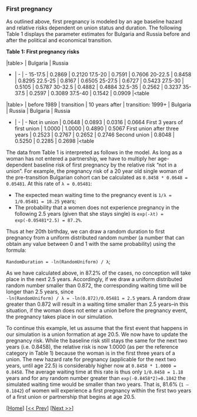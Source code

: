 ### First pregnancy 

As outlined above, first pregnancy is modeled by an age baseline hazard and relative risks dependent on union status and duration. The following Table 1 displays the parameter estimates for Bulgaria and Russia before and after the political and economical transition.  

**Table 1: First pregnancy risks**

|table>
        | Bulgaria | Russia 
- | - | -
15-17.5 | 0.2869 | 0.2120 
17.5-20 | 0.7591 | 0.7606 
20-22.5 | 0.8458 | 0.8295 
22.5-25 | 0.8167 | 0.6505 
25-27.5 | 0.6727 | 0.5423 
27.5-30 | 0.5105 | 0.5787 
30-32.5 | 0.4882 | 0.4884 
32.5-35 | 0.2562 | 0.3237 
35-37.5 | 0.2597 | 0.3089 
37.5-40 | 0.1542 | 0.0909 
|<table

|table>
                              | before 1989 | transition | 10 years after | transition: 1999+
                              | Bulgaria    | Russia | Bulgaria           | Russia 
- | - | -
Not in union                  | 0.0648 | 0.0893 | 0.0316 | 0.0664 
First 3 years of first union  | 1.0000 | 1.0000 | 0.4890 | 0.5067 
First union after three years | 0.2523 | 0.2767 | 0.2652 | 0.2746 
Second union                  | 0.8048 | 0.5250 | 0.2285 | 0.2698 
|<table

The data from Table 1 is interpreted as follows in the model. As long as a woman has not entered a partnership, we have to multiply her age-dependent baseline risk of first pregnancy by the relative risk “not in a union”. For example, the pregnancy risk of a 20 year old single woman of the pre-transition Bulgarian cohort can be calculated as `0.8458 * 0.0648 = 0.05481`. At this rate of `λ = 0.05481`: 

- The expected mean waiting time to the pregnancy event is `1/λ = 1/0.05481 = 18.25` years; 
- The probability that a women does not experience pregnancy in the following 2.5 years (given that she stays single) is `exp(-λt) = exp(-0.05481*2.5) = 87.2%`. 

Thus at her 20th birthday, we can draw a random duration to first pregnancy from a uniform distributed random number (a number that can obtain any value between 0 and 1 with the same probability) using the formula: 

`RandomDuration = -ln(RandomUniform) / λ`; 

As we have calculated above, in 87.2% of the cases, no conception will take place in the next 2.5 years. Accordingly, if we draw a uniform distributed random number smaller than 0.872, the 
corresponding waiting time will be longer than 2.5 years, since  
`-ln(RandomUniform) / λ = -ln(0.872)/0.05481 = 2.5` years. A random draw greater than 0.872 will result in a waiting time smaller than 2.5 years–in this situation, if the woman does not enter a union before the pregnancy event, the pregnancy takes place in our simulation.  

To continue this example, let us assume that the first event that happens in our simulation is a union formation at age 20.5. We now have to update the pregnancy risk. While the baseline risk still stays the same for the next two years (i.e. 0.8458), the relative risk is now 1.0000 (as per the reference category in Table 1) because the woman is in the first three years of a union. The new hazard rate for pregnancy (applicable for the next two years, until age 22.5) is considerably higher now at `0.8458 * 1.0000 = 0.8458`. The average waiting time at this rate is thus only `1/0.8458 = 1.18` years and for any random number greater than `exp(-0.8458*2)=0.1842` the simulated waiting time would be smaller than two years. That is, 81.6% (`1 – 0.1842`) of women will experience a first pregnancy within the first two years of a first union or partnership that begins at age 20.5.  


[[Home](#Home)] [[<< Prev](#002-General-description)] [[Next >>](#004-First-union-formation)]